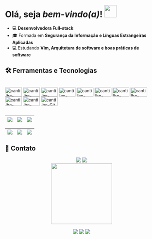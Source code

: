 # Olá, seja _bem-vindo(a)_! <img src="https://media.giphy.com/media/hvRJCLFzcasrR4ia7z/giphy.gif" width="40px">



* 💻 **Desenvolvedora Full-stack**
* 🎓 Formada em **Segurança da Informação e Línguas Estrangeiras Aplicadas**
* 💻 Estudando **Vim, Arquitetura de software e boas práticas de software**


## 🛠️ Ferramentas e Tecnologias

<div style="display: inline_block"><br>
  <img title="Javascript" align="center" alt="cantilho-javascript" height="30" width="55" src="https://cdn.jsdelivr.net/gh/devicons/devicon/icons/javascript/javascript-original.svg">
  <img title="Nodejs" align="center" alt="cantilho-nodejs" height="30" width="55" src="https://cdn.jsdelivr.net/gh/devicons/devicon/icons/nodejs/nodejs-original.svg">
  <img title="Typescript" align="center" alt="cantilho-typescript" height="30" width="55" src="https://cdn.jsdelivr.net/gh/devicons/devicon/icons/typescript/typescript-original.svg">
  <img title="Vuejs" align="center" alt="cantilho-vuejs" height="30" width="55" src="https://cdn.jsdelivr.net/gh/devicons/devicon/icons/vuejs/vuejs-original.svg">
  <img title="Nuxtjs" align="center" alt="cantilho-nuxtjs" height="30" width="55" src="https://cdn.jsdelivr.net/gh/devicons/devicon/icons/nuxtjs/nuxtjs-original.svg">
  <img title="HTML 5" align="center" alt="cantilho-HTML5" height="30" width="55" src="https://cdn.jsdelivr.net/gh/devicons/devicon/icons/html5/html5-original.svg">
  <img title="CSS 3" align="center" alt="cantilho-CSS3" height="30" width="55" src="https://cdn.jsdelivr.net/gh/devicons/devicon/icons/css3/css3-original.svg">
  <img title="PHP" align="center" alt="cantilho-php" height="30" width="55" src="https://cdn.jsdelivr.net/gh/devicons/devicon/icons/php/php-original.svg">
  <img title="PostGreSQL" align="center" alt="cantilho-PostGreSQL" height="30" width="55" src="https://cdn.jsdelivr.net/gh/devicons/devicon/icons/postgresql/postgresql-original.svg"/>
  <img title="MySQL" align="center" alt="cantilho-MySQL" height="30" width="55" src="https://cdn.jsdelivr.net/gh/devicons/devicon/icons/mysql/mysql-original.svg"/>  
  <img title="Github" align="center" alt="cantilho-Git" height="30" width="55" src="https://cdn.jsdelivr.net/gh/devicons/devicon/icons/git/git-original.svg"/>
</div>  
<br>


| ![](http://github-profile-summary-cards.vercel.app/api/cards/stats?username=beatriz-cantilho&theme=nord_dark) | ![](http://github-profile-summary-cards.vercel.app/api/cards/repos-per-language?username=beatriz-cantilho&hide=Html&theme=nord_dark) | ![](http://github-profile-summary-cards.vercel.app/api/cards/most-commit-language?username=beatriz-cantilho&theme=nord_dark) |
| :-: | :-: | :-: |

| ![](http://github-profile-summary-cards.vercel.app/api/cards/profile-details?username=beatriz-cantilho&theme=nord_dark) | ![](https://github-readme-streak-stats.herokuapp.com/?user=beatriz-cantilho&hide_border=true&date_format=M%20j%5B%2C%20Y%5D&background=2D3742&stroke=2D3742&ring=6bbbca&fire=6bbbca&currStreakNum=fff&sideNums=6bbbca&currStreakLabel=6bbbca&sideLabels=fff&dates=fff) | ![](https://github-readme-stats.vercel.app/api/top-langs/?username=beatriz-cantilho&layout=compact&langs_count=7&theme=github_dark)
| :-: | :-: | :-: |



## 📱 Contato


<div align="center"> 
  <a href="https://www.linkedin.com/in/beatriz-cantilho/" target="_blank">
  <img src="https://img.shields.io/badge/-LinkedIn-%230077B5?style=for-the-badge&logo=linkedin&logoColor=white" target="_blank"></a> 
  <a href = "mailto:bcantilho@protonmail.com">
  <img src="https://img.shields.io/badge/-Gmail-%23333?style=for-the-badge&logo=gmail&logoColor=white" target="_blank"></a>
</div> 



<div align="center">
  <img align="center" src="https://img.freepik.com/vetores-gratis/programador-fazendo-seu-trabalho-apartamento-desenho_52683-14150.jpg?" width="200px">
  <br><br>
  <img src="https://komarev.com/ghpvc/?username=beatriz-cantilho&color=blue&style=for-the-badge">
  <img src="https://img.shields.io/github/followers/beatriz-cantilho?style=for-the-badge">
  <img src="https://img.shields.io/github/stars/beatriz-cantilho?style=for-the-badge">
</div>

